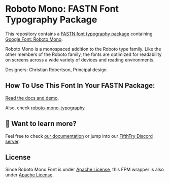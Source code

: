 # Roboto Mono: FASTN Font Typography Package

This repository contains a [FASTN font typography package](https://fastn.com/featured/fonts-typography/) containing [Google Font: 
Roboto Mono](https://fonts.google.com/specimen/Roboto+Mono/about?query=roboto).

Roboto Mono is a monospaced addition to the Roboto type family. Like the other
members of the Roboto family, the fonts are optimized for readability on
screens across a wide variety of devices and reading environments. 

Designers: Christian Robertson, Principal design

## How To Use This Font In Your FASTN Package:

[Read the docs and demo](https://fastn-community.github.io/roboto-mono-font).

Also, check [roboto-mono-typography](https://fastn-community.github.io/roboto-mono-typography/)

## 👀 Want to learn more?

Feel free to check [our documentation](https://fastn.com/) or jump into our
[FifthTry Discord server](https://discord.gg/bucrdvptYd).

## License

Since Roboto Mono Font is under [Apache License](https://fonts.google.com/specimen/Roboto+Mono/about?query=roboto), this FPM wrapper is also
under [Apache License](LICENSE).
